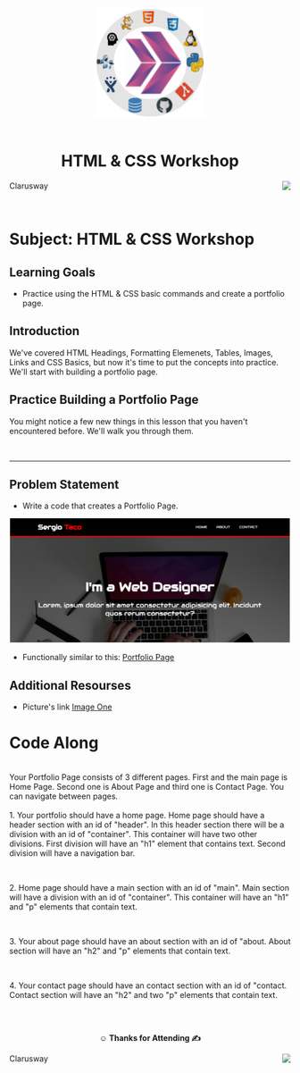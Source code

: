 <center><img src="https://github.com/aaron-clarusway/fullstack/blob/master/itf-logo.png?raw=true"  alt="alt text" width="200"/></center>
<br>

<center><h1> HTML & CSS Workshop</h1></center>
<p>Clarusway<img align="right"
  src="https://secure.meetupstatic.com/photos/event/3/1/b/9/600_488352729.jpeg"  width="15px"></p>
<br>

# Subject: HTML & CSS Workshop

## Learning Goals

- Practice using the HTML & CSS basic commands and create a portfolio page.

## Introduction

We've covered HTML Headings, Formatting Elemenets, Tables, Images, Links and CSS Basics, but now it's time to put the concepts into practice. We'll start with building a portfolio page.

## Practice Building a Portfolio Page

You might notice a few new things in this lesson that you haven't encountered
before. We'll walk you through them.

<br>
<hr>

## Problem Statement

- Write a code that creates a Portfolio Page.

![Portfolio Page](portfolio.png)

- Functionally similar to this: [Portfolio Page](https://sergiotaco.github.io/html-css-workshop/)

## Additional Resourses

- Picture's link [Image One](https://github.com/clarusway/clarusway-it-fundamentals-7-20/blob/main/html-css/workshop/banner.jpg)

# Code Along

<br>
Your Portfolio Page consists of 3 different pages. First and the main page is Home Page. Second one is About Page and third one is Contact Page. You can navigate between pages.
<br> <br>
1. Your portfolio should have a home page. Home page should have a header section with an id of "header". In this header section there will be a division with an id of "container". This container will have two other divisions. First division will have an "h1" element that contains text. Second division will have a navigation bar.

```

```

<br>
2.  Home page should have a main section with an id of "main". Main section will have a division with an id of "container". This container will have an "h1" and "p" elements that contain text.

```

```

<br>
3.  Your about page should have an about section with an id of "about. About section will have an "h2" and "p" elements that contain text.

```

```

<br>
4.  Your contact page should have an contact section with an id of "contact. Contact section will have an "h2" and two "p" elements that contain text.

```

```

<br>

**<p align="center">&#9786; Thanks for Attending &#9997;</p>**

<p>Clarusway<img align="right"
  src="https://secure.meetupstatic.com/photos/event/3/1/b/9/600_488352729.jpeg"  width="15px"></p>
